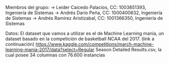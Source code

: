 Miembros del grupo: 
  -> Leider Caicedo Palacios, CC: 1003851393, Ingeniería de Sistemas
  -> Andrés Darío Peña, CC: 1000400832, Ingeniería de Sistemas
  -> Andrés Ramirez Aristizabal, CC: 1001366350, Ingeniería de Sistemas

Datos: El dataset que vamos a utilizar es el de Machine Learning mania, un dataset basado en la competición de basketball NCAA del 2017. (link a continuación)
https://www.kaggle.com/competitions/march-machine-learning-mania-2017/data?select=Regular Season Detailed Results.csv, la cual posee 34 columnas con 76.600 instancias
